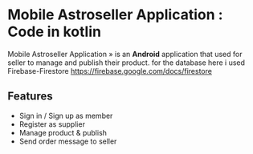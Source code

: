 # Mobile Astroseller Application : Code in kotlin

Mobile Astroseller Application » is an **Android** application that used for seller to manage and publish their product.
for the database here i used Firebase-Firestore https://firebase.google.com/docs/firestore

## Features

 * Sign in / Sign up as member
 * Register as supplier
 * Manage product & publish
 * Send order message to seller
